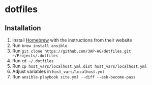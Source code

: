 # dotfiles

## Installation

1. Install [Homebrew](http://brew.sh) with the instructions from their website
2. Run `brew install ansible`
3. Run `git clone https://github.com/3AP-AG/dotfiles.git ~/Projects/.dotfiles`
4. Run `cd ~/.dotfiles`
5. Run `cp host_vars/localhost.yml.dist host_vars/localhost.yml`
6. Adjust variables in `host_vars/localhost.yml`
7. Run `ansible-playbook site.yml --diff --ask-become-pass`
